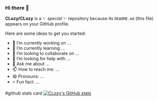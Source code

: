### Hi there 👋


**CLozy/CLozy** is a ✨ _special_ ✨ repository because its `README.md` (this file) appears on your GitHub profile.

Here are some ideas to get you started:

- 🔭 I’m currently working on ...
- 🌱 I’m currently learning ...
- 👯 I’m looking to collaborate on ...
- 🤔 I’m looking for help with ...
- 💬 Ask me about ...
- 📫 How to reach me: ...
- 😄 Pronouns: ...
- ⚡ Fun fact: ...

#github stats card
[![CLozy's GitHub stats](https://github-readme-stats.vercel.app/api?username=clozy)](https://github.com/clozy/github-readme-stats)